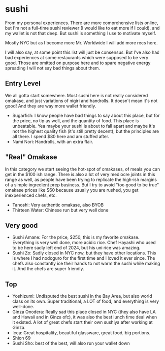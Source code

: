 # sushi

From my personal experiences. There are more comprehensive lists online, but I'm not a full-time sushi reviewer (I would like to eat more if I could), and my wallet is not that deep. But sushi is something I use to motivate myself.

Mostly NYC but as I become more Mr. Worldwide I will add more recs here. 

I will also say, at some point this list will just be consensus. But I've also had bad experiences at some restaurants which were supposed to be very good. Those are omitted on purpose here and to spare negative energy spreading I will not say bad things about them.

## Entry Level

We all gotta start somewhere. Most sushi here is not really considered omakase, and just variations of nigiri and handrolls. It doesn't mean it's not good! And they are way more wallet friendly.

* Sugarfish: I know people have bad things to say about this place, but for the price, no tip as well, and the quantity of food. This place is unbeatable. Yea maybe your sushi is about to fall apart and maybe it's not the highest quality fish (it's still pretty decent), but the principles are all there. I spend $80 here and am stuffed after.
* Nami Nori: Handrolls, with an extra flair.

## "Real" Omakase

In this category we start seeing the hot-spot of omakases, of meals you can get in the $100 ish range. There is also a lot of very mediocre joints in this range as well, as people have been trying to replicate the high-ish margins of a simple ingredient prep business. But I try to avoid "too good to be true" omakase prices like $60 because usually you are rushed, you get inexperienced chefs, etc.

* Tanoshi: Very authentic omakase, also BYOB
* Thirteen Water: Chinese run but very well done

## Very good

* Sushi Amane: For the price, $250, this is my favorite omakase. Everything is very well done, more acidic rice. Chef Hayashi who used to be here sadly left end of 2024, but his uni rice was amazing.
* Sushi Zo: Sadly closed in NYC now, but they have other locations. This is where I had nodoguro for the first time and I loved it ever since. The chefs also constantly ice their hands to not warm the sushi while making it. And the chefs are super friendly.

## Top

* Yoshizumi: Undisputed the best sushi in the Bay Area, but also world class on its own. Super traditional, a LOT of food, and everything is very well-done.
* Ginza Onodera: Really sad this place closed in NYC (they also have LA and Hawaii and in Ginza ofc), it was also the best lunch time deal when it existed. A lot of great chefs start their own sushiya after working at Ginza.
* Icca: Great hospitality, beautiful glassware, great food, big portions.
* Shion 69
* Sushi Sho: best of the best, will also run your wallet down
